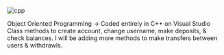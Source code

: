 ![cpp](https://user-images.githubusercontent.com/102629027/219966019-8723b601-b9db-4fbd-b7a3-03eddfeaffee.png)




Object Oriented Programming ->
Coded entirely in C++ on Visual Studio 
Class methods to create account, change username, make deposits, & check balances.
I will be adding more methods to make transfers between users & withdrawls.
